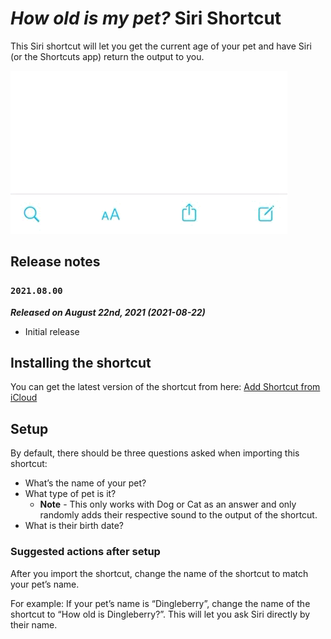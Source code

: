 # _How old is my pet?_ Siri Shortcut

This Siri shortcut will let you get the current age of your pet and have Siri (or the Shortcuts app) return the output to you.

![Example run](./_images/how-old-is-pet-example-01.GIF)

## Release notes

### `2021.08.00`

**_Released on August 22nd, 2021 (2021-08-22)_**

- Initial release

## Installing the shortcut

You can get the latest version of the shortcut from here:
[Add Shortcut from iCloud](https://www.icloud.com/shortcuts/c6bc098cd46e497fb3422fd7bd8c6a8e)

## Setup

By default, there should be three questions asked when importing this shortcut:

- What’s the name of your pet?
- What type of pet is it?
	- **Note** - This only works with Dog or Cat as an answer and only randomly adds their respective sound to the output of the shortcut.
- What is their birth date?

### Suggested actions after setup

After you import the shortcut, change the name of the shortcut to match your pet’s name.

For example:
If your pet’s name is “Dingleberry”, change the name of the shortcut to “How old is Dingleberry?”. This will let you ask Siri directly by their name.
